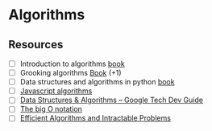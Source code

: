 # Algorithms

## Resources

* [ ] Introduction to algorithms [book](https://www.amazon.com/-/es/Introduction-Algorithms-3rd-MIT-Press/dp/0262033844/ref=sr\_1\_2?\_\_mk\_es\_US=%C3%85M%C3%85%C5%BD%C3%95%C3%91\&dchild=1\&keywords=Introduction+Algorithms+Thomas+Cormen\&qid=1594635517\&sr=8-2)
* [ ] Grooking algorithms [Book](https://www.amazon.com/Grokking-Algorithms-illustrated-programmers-curious/dp/1617292230) (+1)
* [ ] Data structures and algorithms in python [book](https://www.amazon.com/Structures-Algorithms-Python-Michael-Goodrich-ebook-dp-B00CTZ290I/dp/B00CTZ290I/ref=mt\_kindle?\_encoding=UTF8\&me=\&qid=)
* [ ] [Javascript algorithms](https://github.com/trekhleb/javascript-algorithms)
* [ ] [Data Structures & Algorithms – Google Tech Dev Guide](https://techdevguide.withgoogle.com/paths/data-structures-and-algorithms/)
* [ ] [The big O notation](https://towardsdatascience.com/the-big-o-notation-d35d52f38134)
* [ ] [Efficient Algorithms and Intractable Problems](https://cs170.org/)
